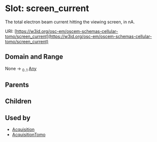 
# Slot: screen_current

The total electron beam current hitting the viewing screen, in nA.

URI: [https://w3id.org/osc-em/oscem-schemas-cellular-tomo/screen_current](https://w3id.org/osc-em/oscem-schemas-cellular-tomo/screen_current)


## Domain and Range

None &#8594;  <sub>0..1</sub> [Any](Any.md)

## Parents


## Children


## Used by

 * [Acquisition](Acquisition.md)
 * [AcquisitionTomo](AcquisitionTomo.md)
